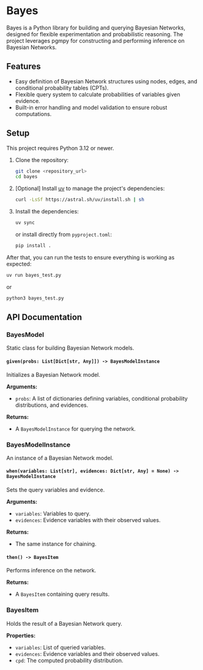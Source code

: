 # Bayes
Bayes is a Python library for building and querying Bayesian Networks, designed for flexible experimentation and probabilistic reasoning. The project leverages pgmpy for constructing and performing inference on Bayesian Networks.

## Features

- Easy definition of Bayesian Network structures using nodes, edges, and conditional probability tables (CPTs).
- Flexible query system to calculate probabilities of variables given evidence.
- Built-in error handling and model validation to ensure robust computations.

## Setup

This project requires Python 3.12 or newer.

1. Clone the repository:

    ```sh
    git clone <repository_url>
    cd bayes
    ```

2. [Optional] Install [uv](https://docs.astral.sh/uv/getting-started/installation/) to manage the project's dependencies: 

     ```sh
     curl -LsSf https://astral.sh/uv/install.sh | sh
     ```

3. Install the dependencies:

     ```sh
     uv sync
     ```

     or install directly from `pyproject.toml`:

     ```sh
     pip install .
     ```

After that, you can run the tests to ensure everything is working as expected:

```sh
uv run bayes_test.py
```

or 

```sh
python3 bayes_test.py
```

## API Documentation

### BayesModel

Static class for building Bayesian Network models.

#### `given(probs: List[Dict[str, Any]]) -> BayesModelInstance`

Initializes a Bayesian Network model.

**Arguments:**

- `probs`: A list of dictionaries defining variables, conditional probability distributions, and evidences.

**Returns:**

- A `BayesModelInstance` for querying the network.

### BayesModelInstance

An instance of a Bayesian Network model.

#### `when(variables: List[str], evidences: Dict[str, Any] = None) -> BayesModelInstance`

Sets the query variables and evidence.

**Arguments:**

- `variables`: Variables to query.
- `evidences`: Evidence variables with their observed values.

**Returns:**

- The same instance for chaining.

#### `then() -> BayesItem`

Performs inference on the network.

**Returns:**

- A `BayesItem` containing query results.

### BayesItem

Holds the result of a Bayesian Network query.

**Properties:**

- `variables`: List of queried variables.
- `evidences`: Evidence variables and their observed values.
- `cpd`: The computed probability distribution.